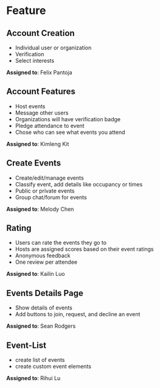 # Feature

## Account Creation
- Individual user or organization
- Verification
- Select interests

**Assigned to**: Felix Pantoja

## Account Features
- Host events
- Message other users
- Organizations will have verification badge
- Pledge attendance to event
- Chose who can see what events you attend

**Assigned to**: Kimleng Kit

## Create Events
- Create/edit/manage events
- Classify event, add details like occupancy or times
- Public or private events
- Group chat/forum for events

**Assigned to**: Melody Chen

## Rating
-  Users can rate the events they go to
-  Hosts are assigned scores based on their event ratings
-  Anonymous feedback
-  One review per attendee

**Assigned to**: Kailin Luo

## Events Details Page
- Show details of events
- Add buttons to join, request, and decline an event

**Assigned to**: Sean Rodgers

## Event-List
- create list of events
- create custom event elements

**Assigned to**: Rihui Lu

